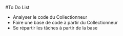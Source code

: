 #To Do List

* Analyser le code du Collectionneur
* Faire une base de code à partir du Collectionneur
* Se répartir les tâches à partir de la base
